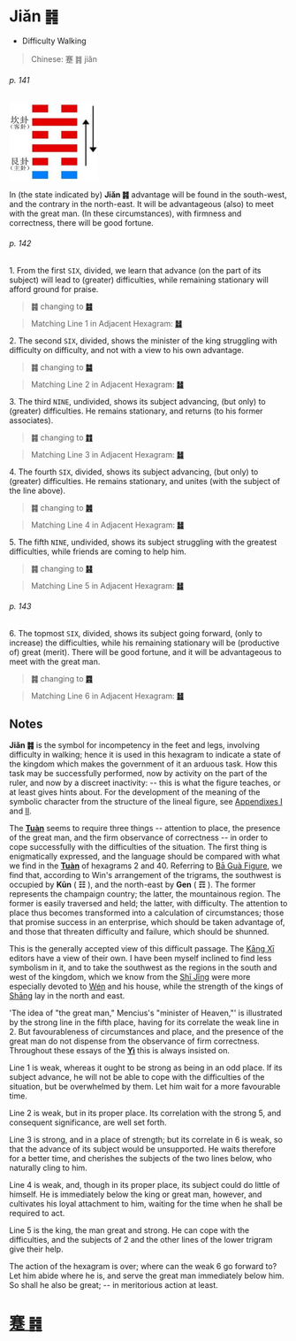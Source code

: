 # Jiǎn ䷦

* Difficulty Walking

> Chinese: 蹇 ䷦ jiǎn

###### p. 141

<img src="shapes/39.10.jpg" width="160" alt="蹇">

In (the state indicated by) **Jiǎn ䷦** advantage will be found in the south-west, and the contrary in the north-east. It will be advantageous (also) to meet with the great man. (In these circumstances), with firmness and correctness, there will be good fortune.

###### p. 142

1.<a name="39.1"></a> From the first `SIX`, divided, we learn that advance (on the part of its subject) will lead to (greater) difficulties, while remaining stationary will afford ground for praise.

> **䷦** changing to [**䷾**](e697a2e6b58ejiji.md)

> Matching Line 1 in Adjacent Hexagram: [**䷧**](e8a7a3xie.md#40.1)

2.<a name="39.2"></a> The second `SIX`, divided, shows the minister of the king struggling with difficulty on difficulty, and not with a view to his own advantage.

> **䷦** changing to [**䷯**](e4ba95jing.md)

> Matching Line 2 in Adjacent Hexagram: [**䷧**](e8a7a3xie.md#40.2)

3.<a name="39.3"></a> The third `NINE`, undivided, shows its subject advancing, (but only) to (greater) difficulties. He remains stationary, and returns (to his former associates).

> **䷦** changing to [**䷇**](e6af94bi.md)

> Matching Line 3 in Adjacent Hexagram: [**䷧**](e8a7a3xie.md#40.3)

4.<a name="39.4"></a> The fourth `SIX`, divided, shows its subject advancing, (but only) to (greater) difficulties. He remains stationary, and unites (with the subject of the line above).

> **䷦** changing to [**䷞**](e592b8xian.md)

> Matching Line 4 in Adjacent Hexagram: [**䷧**](e8a7a3xie.md#40.4)

5.<a name="39.5"></a> The fifth `NINE`, undivided, shows its subject struggling with the greatest difficulties, while friends are coming to help him.

> **䷦** changing to [**䷎**](e8b0a6qian.md)

> Matching Line 5 in Adjacent Hexagram: [**䷧**](e8a7a3xie.md#40.5)

###### p. 143

6.<a name="39.6"></a> The topmost `SIX`, divided, shows its subject going forward, (only to increase) the difficulties, while his remaining stationary will be (productive of) great (merit). There will be good fortune, and it will be advantageous to meet with the great man.

> **䷦** changing to [**䷴**](e6b890jian.md)

> Matching Line 6 in Adjacent Hexagram: [**䷧**](e8a7a3xie.md#40.6)

## Notes

**Jiǎn ䷦** is the symbol for incompetency in the feet and legs, involving difficulty in walking; hence it is used in this hexagram to indicate a state of the kingdom which makes the government of it an arduous task. How this task may be successfully performed, now by activity on the part of the ruler, and now by a discreet inactivity: -- this is what the figure teaches, or at least gives hints about. For the development of the meaning of the symbolic character from the structure of the lineal figure, see [Appendixes I](appendix01s1.md) and [II](appendix02s1.md).

The [**Tuàn**](https://en.wikipedia.org/wiki/Ten_Wings) seems to require three things -- attention to place, the presence of the great man, and the firm observance of correctness -- in order to cope successfully with the difficulties of the situation. The first thing is enigmatically expressed, and the language should be compared with what we find in the [**Tuàn**](https://en.wikipedia.org/wiki/Ten_Wings) of hexagrams 2 and 40. Referring to [Bā Guà Figure](bagua.png), we find that, according to Win's arrangement of the trigrams, the southwest is occupied by **Kūn** ( **☷** ), and the north-east by **Gen** ( **☶** ). The former represents the champaign country; the latter, the mountainous region. The former is easily traversed and held; the latter, with difficulty. The attention to place thus becomes transformed into a calculation of circumstances; those that promise success in an enterprise, which should be taken advantage of, and those that threaten difficulty and failure, which should be shunned.

This is the generally accepted view of this difficult passage. The [Kāng Xī](https://en.wikipedia.org/wiki/Kangxi_Dictionary) editors have a view of their own. I have been myself inclined to find less symbolism in it, and to take the southwest as the regions in the south and west of the kingdom, which we know from the [Shī Jīng](https://en.wikipedia.org/wiki/Classic_of_Poetry) were more especially devoted to [Wén](https://en.wikipedia.org/wiki/King_Wen_of_Zhou) and his house, while the strength of the kings of [Shāng](https://en.wikipedia.org/wiki/Shang_dynasty) lay in the north and east.

'The idea of "the great man," Mencius's "minister of Heaven,"' is illustrated by the strong line in the fifth place, having for its correlate the weak line in 2. But favourableness of circumstances and place, and the presence of the great man do not dispense from the observance of firm correctness. Throughout these essays of the [**Yì**](https://en.wikipedia.org/wiki/I_Ching) this is always insisted on.

Line 1 is weak, whereas it ought to be strong as being in an odd place. If its subject advance, he will not be able to cope with the difficulties of the situation, but be overwhelmed by them. Let him wait for a more favourable time.

Line 2 is weak, but in its proper place. Its correlation with the strong 5, and consequent significance, are well set forth.

Line 3 is strong, and in a place of strength; but its correlate in 6 is weak, so that the advance of its subject would be unsupported. He waits therefore for a better time, and cherishes the subjects of the two lines below, who naturally cling to him.

Line 4 is weak, and, though in its proper place, its subject could do little of himself. He is immediately below the king or great man, however, and cultivates his loyal attachment to him, waiting for the time when he shall be required to act.

Line 5 is the king, the man great and strong. He can cope with the difficulties, and the subjects of 2 and the other lines of the lower trigram give their help.

The action of the hexagram is over; where can the weak 6 go forward to? Let him abide where he is, and serve the great man immediately below him. So shall he also be great; -- in meritorious action at least.

# [蹇 ䷦](e8b987jian_cn.md)

